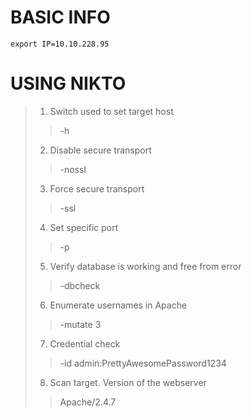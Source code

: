 # BASIC INFO

```
export IP=10.10.228.95
```

# USING NIKTO

> 1. Switch used to set target host
>> -h
>
> 2. Disable secure transport
>> -nossl
>
> 3. Force secure transport
>> -ssl
>
> 4. Set specific port
>> -p
>
> 5. Verify database is working and free from error
>> -dbcheck
>
> 6. Enumerate usernames in Apache
>> -mutate 3
>
> 7. Credential check
>> -id admin:PrettyAwesomePassword1234
>
> 8. Scan target. Version of the webserver
>> Apache/2.4.7